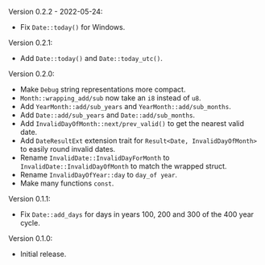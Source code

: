 Version 0.2.2 - 2022-05-24:
  * Fix `Date::today()` for Windows.

Version 0.2.1:
  * Add `Date::today()` and `Date::today_utc()`.

Version 0.2.0:
  * Make `Debug` string representations more compact.
  * `Month::wrapping_add/sub` now take an `i8` instead of `u8`.
  * Add `YearMonth::add/sub_years` and `YearMonth::add/sub_months`.
  * Add `Date::add/sub_years` and `Date::add/sub_months`.
  * Add `InvalidDayOfMonth::next/prev_valid()` to get the nearest valid date.
  * Add `DateResultExt` extension trait for `Result<Date, InvalidDayOfMonth>` to easily round invalid dates.
  * Rename `InvalidDate::InvalidDayForMonth` to `InvalidDate::InvalidDayOfMonth` to match the wrapped struct.
  * Rename `InvalidDayOfYear::day` to `day_of year`.
  * Make many functions `const`.

Version 0.1.1:
  * Fix `Date::add_days` for days in years 100, 200 and 300 of the 400 year cycle.

Version 0.1.0:
  * Initial release.
